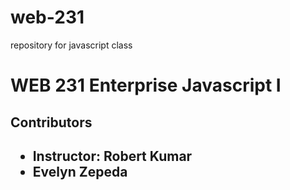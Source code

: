 # web-231

repository for javascript class

<h1>WEB 231 Enterprise Javascript I</h1>
<h2>Contributors<h2>

<ul>
    <li>Instructor: Robert Kumar</li>
    <li>Evelyn Zepeda</li>
</ul>
